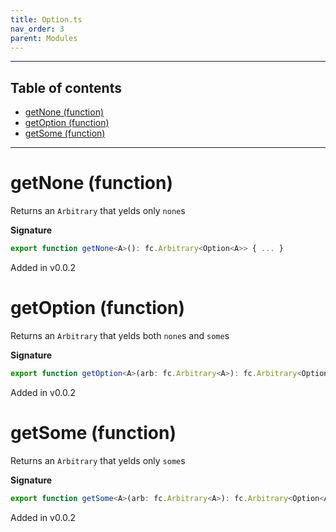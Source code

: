 ```yaml
---
title: Option.ts
nav_order: 3
parent: Modules
---
```


---

<h2 class="text-delta">Table of contents</h2>

- [getNone (function)](#getnone-function)
- [getOption (function)](#getoption-function)
- [getSome (function)](#getsome-function)

---

# getNone (function)

Returns an `Arbitrary` that yelds only `none`s

**Signature**

```ts
export function getNone<A>(): fc.Arbitrary<Option<A>> { ... }
```

Added in v0.0.2

# getOption (function)

Returns an `Arbitrary` that yelds both `none`s and `some`s

**Signature**

```ts
export function getOption<A>(arb: fc.Arbitrary<A>): fc.Arbitrary<Option<A>> { ... }
```

Added in v0.0.2

# getSome (function)

Returns an `Arbitrary` that yelds only `some`s

**Signature**

```ts
export function getSome<A>(arb: fc.Arbitrary<A>): fc.Arbitrary<Option<A>> { ... }
```

Added in v0.0.2
